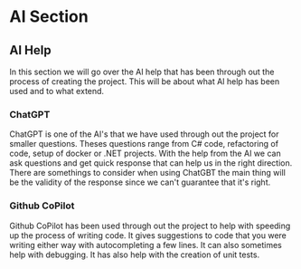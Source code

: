 # AI Section

## AI Help

In this section we will go over the AI help that has been through out the process of creating the project. This will be about what AI help has been used and to what extend.

### ChatGPT

ChatGPT is one of the AI's that we have used through out the project for smaller questions. Theses questions range from C# code, refactoring of code, setup of docker or .NET projects. With the help from the AI we can ask questions and get quick response that can help us in the right direction. There are somethings to consider when using ChatGBT the main thing will be the validity of the response since we can't guarantee that it's right.

### Github CoPilot

Github CoPilot has been used through out the project to help with speeding up the process of writing code. It gives suggestions to code that you were writing either way with autocompleting a few lines. It can also sometimes help with debugging. It has also help with the creation of unit tests.
<!-- ChatGBT and/or CoPilot
ChatGBT was used for small questions, or just the simple things as refactoring through the code
 
CoPilot made it a lot easier to make the unit tests after the first few where created, it made this particular task go faster.
It was helpful in autocompleting a few lines, and sometimes to help debug using the coPilot chat. -->
